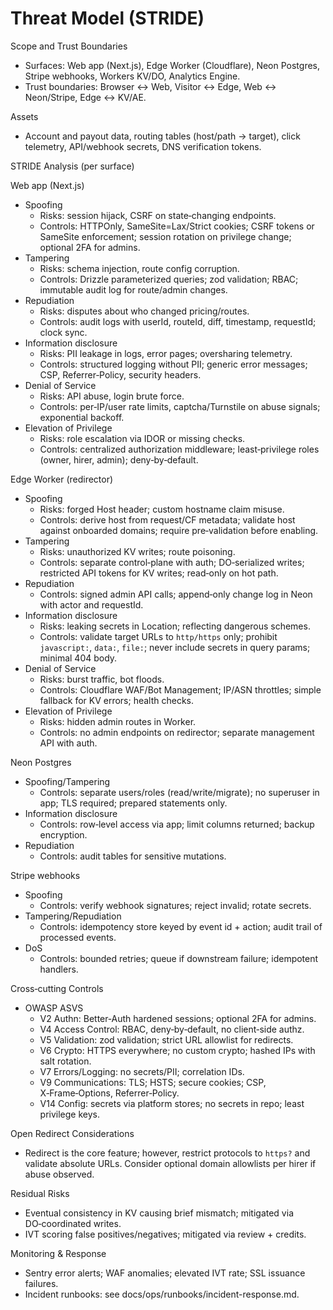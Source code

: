 # Threat Model (STRIDE)

Scope and Trust Boundaries
- Surfaces: Web app (Next.js), Edge Worker (Cloudflare), Neon Postgres, Stripe webhooks, Workers KV/DO, Analytics Engine.
- Trust boundaries: Browser ↔ Web, Visitor ↔ Edge, Web ↔ Neon/Stripe, Edge ↔ KV/AE.

Assets
- Account and payout data, routing tables (host/path → target), click telemetry, API/webhook secrets, DNS verification tokens.

STRIDE Analysis (per surface)

Web app (Next.js)
- Spoofing
  - Risks: session hijack, CSRF on state‑changing endpoints.
  - Controls: HTTPOnly, SameSite=Lax/Strict cookies; CSRF tokens or SameSite enforcement; session rotation on privilege change; optional 2FA for admins.
- Tampering
  - Risks: schema injection, route config corruption.
  - Controls: Drizzle parameterized queries; zod validation; RBAC; immutable audit log for route/admin changes.
- Repudiation
  - Risks: disputes about who changed pricing/routes.
  - Controls: audit logs with userId, routeId, diff, timestamp, requestId; clock sync.
- Information disclosure
  - Risks: PII leakage in logs, error pages; oversharing telemetry.
  - Controls: structured logging without PII; generic error messages; CSP, Referrer‑Policy, security headers.
- Denial of Service
  - Risks: API abuse, login brute force.
  - Controls: per‑IP/user rate limits, captcha/Turnstile on abuse signals; exponential backoff.
- Elevation of Privilege
  - Risks: role escalation via IDOR or missing checks.
  - Controls: centralized authorization middleware; least‑privilege roles (owner, hirer, admin); deny‑by‑default.

Edge Worker (redirector)
- Spoofing
  - Risks: forged Host header; custom hostname claim misuse.
  - Controls: derive host from request/CF metadata; validate host against onboarded domains; require pre‑validation before enabling.
- Tampering
  - Risks: unauthorized KV writes; route poisoning.
  - Controls: separate control‑plane with auth; DO‑serialized writes; restricted API tokens for KV writes; read‑only on hot path.
- Repudiation
  - Controls: signed admin API calls; append‑only change log in Neon with actor and requestId.
- Information disclosure
  - Risks: leaking secrets in Location; reflecting dangerous schemes.
  - Controls: validate target URLs to `http/https` only; prohibit `javascript:`, `data:`, `file:`; never include secrets in query params; minimal 404 body.
- Denial of Service
  - Risks: burst traffic, bot floods.
  - Controls: Cloudflare WAF/Bot Management; IP/ASN throttles; simple fallback for KV errors; health checks.
- Elevation of Privilege
  - Risks: hidden admin routes in Worker.
  - Controls: no admin endpoints on redirector; separate management API with auth.

Neon Postgres
- Spoofing/Tampering
  - Controls: separate users/roles (read/write/migrate); no superuser in app; TLS required; prepared statements only.
- Information disclosure
  - Controls: row‑level access via app; limit columns returned; backup encryption.
- Repudiation
  - Controls: audit tables for sensitive mutations.

Stripe webhooks
- Spoofing
  - Controls: verify webhook signatures; reject invalid; rotate secrets.
- Tampering/Repudiation
  - Controls: idempotency store keyed by event id + action; audit trail of processed events.
- DoS
  - Controls: bounded retries; queue if downstream failure; idempotent handlers.

Cross‑cutting Controls
- OWASP ASVS
  - V2 Authn: Better‑Auth hardened sessions; optional 2FA for admins.
  - V4 Access Control: RBAC, deny‑by‑default, no client‑side authz.
  - V5 Validation: zod validation; strict URL allowlist for redirects.
  - V6 Crypto: HTTPS everywhere; no custom crypto; hashed IPs with salt rotation.
  - V7 Errors/Logging: no secrets/PII; correlation IDs.
  - V9 Communications: TLS; HSTS; secure cookies; CSP, X‑Frame‑Options, Referrer‑Policy.
  - V14 Config: secrets via platform stores; no secrets in repo; least privilege keys.

Open Redirect Considerations
- Redirect is the core feature; however, restrict protocols to `https?` and validate absolute URLs. Consider optional domain allowlists per hirer if abuse observed.

Residual Risks
- Eventual consistency in KV causing brief mismatch; mitigated via DO‑coordinated writes.
- IVT scoring false positives/negatives; mitigated via review + credits.

Monitoring & Response
- Sentry error alerts; WAF anomalies; elevated IVT rate; SSL issuance failures.
- Incident runbooks: see docs/ops/runbooks/incident-response.md.
